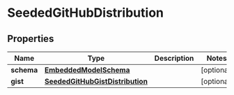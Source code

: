 
# SeededGitHubDistribution

## Properties
Name | Type | Description | Notes
------------ | ------------- | ------------- | -------------
**schema** | [**EmbeddedModelSchema**](EmbeddedModelSchema.md) |  |  [optional]
**gist** | [**SeededGitHubGistDistribution**](SeededGitHubGistDistribution.md) |  |  [optional]



